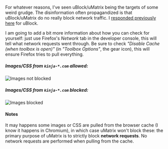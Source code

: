 For whatever reasons, I've seen uBlock/uMatrix being the targets of some weird grudge. The disinformation often propagandized is that uBlock/uMatrix do no really block network traffic. I [responded previously here](https://github.com/gorhill/uBlock/wiki/Does-uBlock-block-ads-or-just-hide-them%3F) for uBlock.

I am going to add a bit more information about how you can check for yourself: just use Firefox's _Network_ tab in the developer console, this will tell what network requests went through. Be sure to check _"Disable Cache (when toolbox is open)"_ (in _"Toolbox Options"_, the gear icon), this will ensure Firefox tries to pull everything.

##### Images/CSS from `kinja-*.com` allowed:

![Images not blocked](https://cloud.githubusercontent.com/assets/585534/7592491/8a7bc1a8-f8a1-11e4-8258-fbdec534f801.png)

##### Images/CSS from `kinja-*.com` blocked:

![Images blocked](https://cloud.githubusercontent.com/assets/585534/7592521/af96e53a-f8a1-11e4-8cb1-d736f17bbb5b.png)

#### Notes

It may happens some images or CSS are pulled from the browser cache (I know it happens in Chromium), in which case uMatrix won't block these: the primary purpose of uMatrix is to strictly block **network requests**. No network requests are performed when pulling from the cache.